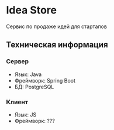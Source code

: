 # Idea Store

Сервис по продаже идей для стартапов

## Техническая информация

### Сервер

- Язык: Java
- Фреймворк: Spring Boot
- БД: PostgreSQL

### Клиент

- Язык: JS
- Фреймворк: ???